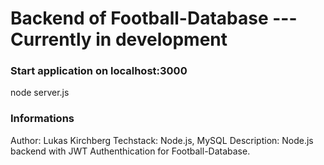 # Backend of Football-Database --- Currently in development

### Start application on localhost:3000

node server.js

### Informations

Author: Lukas Kirchberg
Techstack: Node.js, MySQL
Description: Node.js backend with JWT Authenthication for Football-Database.
